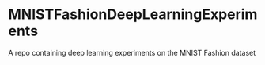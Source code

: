 # MNISTFashionDeepLearningExperiments
A repo containing deep learning experiments on the MNIST Fashion dataset
